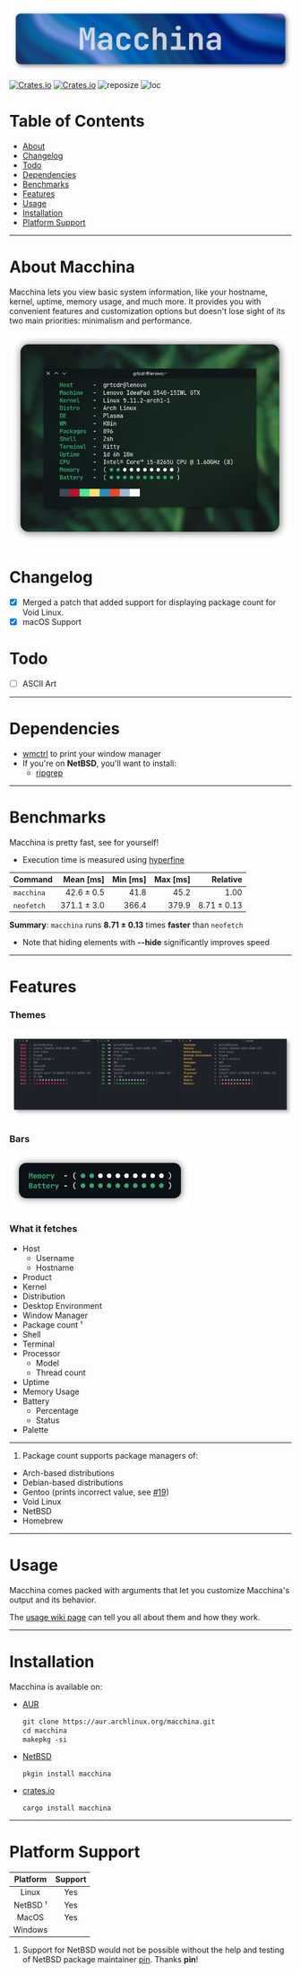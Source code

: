 ![Macchina preview image](screenshots/banner.png)

[![Crates.io](https://img.shields.io/crates/v/macchina?style=for-the-badge&label=VERSION&color=0D3B66)](https://crates.io/crates/macchina)
[![Crates.io](https://img.shields.io/crates/d/macchina?style=for-the-badge&label=DOWNLOADS&color=0D3B66)](https://crates.io/crates/macchina)
![reposize](https://img.shields.io/github/repo-size/grtcdr/macchina?color=0D3B66&logo=github&style=for-the-badge)
![loc](https://img.shields.io/tokei/lines/github/grtcdr/macchina?color=0D3B66&label=Lines%20of%20Code&logo=rust&style=for-the-badge)

# Table of Contents
- [About](#about)
- [Changelog](#change)
- [Todo](#todo)
- [Dependencies](#deps)
- [Benchmarks](#bench)
- [Features](#features)
- [Usage](#usage)
- [Installation](#install)
- [Platform Support](#platform-support)

---

# About Macchina <a name="about"></a>

Macchina lets you view basic system information, like your hostname, kernel, uptime, memory usage, and much more.
It provides you with convenient features and customization options but doesn't lose sight of its two main priorities: minimalism and performance.

![Macchina preview image](screenshots/preview.png)

# Changelog <a name="change"></a>
- [x] Merged a patch that added support for displaying package count for Void Linux.
- [x] macOS Support

# Todo <a name="todo"></a>
- [ ] ASCII Art


---

# Dependencies <a name="deps"></a>
- [wmctrl](http://tripie.sweb.cz/utils/wmctrl/) to print your window manager
- If you're on __NetBSD__, you'll want to install:
  - [ripgrep](https://github.com/BurntSushi/ripgrep)

---

# Benchmarks <a name="bench"></a>
Macchina is pretty fast, see for yourself!

- Execution time is measured using [hyperfine](https://github.com/sharkdp/hyperfine)

| Command | Mean [ms] | Min [ms] | Max [ms] | Relative |
|:---|---:|---:|---:|---:|
| `macchina` | 42.6 ± 0.5 | 41.8 | 45.2 | 1.00 |
| `neofetch` | 371.1 ± 3.0 | 366.4 | 379.9 | 8.71 ± 0.13 |

__Summary__: `macchina` runs __8.71 ± 0.13__ times __faster__ than `neofetch`

- Note that hiding elements with __--hide__ significantly improves speed

---

# Features <a name="features"></a>
### Themes
![Theme preview](screenshots/themes.png)

### Bars
![Preview of bar argument](screenshots/bars.png)

### What it fetches
- Host
  - Username
  - Hostname
- Product
- Kernel
- Distribution
- Desktop Environment
- Window Manager
- Package count ¹
- Shell
- Terminal
- Processor
  - Model
  - Thread count
- Uptime
- Memory Usage
- Battery
  - Percentage
  - Status
- Palette

---

1. Package count supports package managers of:
- Arch-based distributions
- Debian-based distributions
- Gentoo (prints incorrect value, see [#19](https://github.com/grtcdr/macchina/issues/19))
- Void Linux
- NetBSD
- Homebrew

---

# Usage <a name="usage"></a>
Macchina comes packed with arguments that let you customize Macchina's output and its behavior.

The [usage wiki page](https://github.com/grtcdr/macchina/wiki/Usage) can tell you all about them and how they work.

---

# Installation <a name="install"></a>
Macchina is available on:

- [AUR](https://aur.archlinux.org/packages/macchina/)
  ```
  git clone https://aur.archlinux.org/macchina.git
  cd macchina
  makepkg -si
  ```

- [NetBSD](https://pkgsrc.se/sysutils/macchina)
  ```
  pkgin install macchina
  ```

- [crates.io](https://crates.io/crates/macchina)
  ```
  cargo install macchina
  ```

---

# Platform Support <a name="platform-support"></a>

|  Platform     |      Support       |
| :-:           |        :-:         |
| Linux         |        Yes         |
| NetBSD ¹      |        Yes         |
| MacOS         |        Yes         |
| Windows       |                    |

1. Support for NetBSD would not be possible without the help and testing of NetBSD package maintainer [pin](https://pkgsrc.se/bbmaint.php?maint=pin@NetBSD.org). Thanks __pin__!
